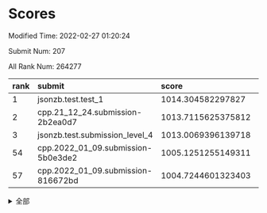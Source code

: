 # Scores

Modified Time: 2022-02-27 01:20:24

Submit Num: 207

All Rank Num: 264277

| rank |               submit               |       score        |       sigma        | pk_num |
| :--- | :--------------------------------- | :----------------- | :----------------- | :----- |
| 1    | jsonzb.test.test_1                 | 1014.304582297827  | 0.8490944543870576 | 5109   |
| 2    | cpp.21_12_24.submission-2b2ea0d7   | 1013.7115625375812 | 0.8304138333821526 | 5106   |
| 3    | jsonzb.test.submission_level_4     | 1013.0069396139718 | 0.7920345710014847 | 5101   |
| 54   | cpp.2022_01_09.submission-5b0e3de2 | 1005.1251255149311 | 0.7243618987225616 | 5108   |
| 57   | cpp.2022_01_09.submission-816672bd | 1004.7244601323403 | 0.727733020928021  | 5109   |


<details>
<summary>全部</summary>

| rank |                 submit                 |       score        |       sigma        | pk_num |
| :--- | :------------------------------------- | :----------------- | :----------------- | :----- |
| 1    | jsonzb.test.test_1                     | 1014.304582297827  | 0.8490944543870576 | 5109   |
| 2    | cpp.21_12_24.submission-2b2ea0d7       | 1013.7115625375812 | 0.8304138333821526 | 5106   |
| 3    | jsonzb.test.submission_level_4         | 1013.0069396139718 | 0.7920345710014847 | 5101   |
| 4    | gobigger.level_3.submission_level_3_4  | 1011.6938757778228 | 0.7718911619413171 | 5109   |
| 5    | gobigger.level_3.submission_level_3_19 | 1011.293430937932  | 0.7604580619561601 | 5109   |
| 6    | gobigger.level_3.submission_level_3_9  | 1011.2302908878975 | 0.7537346238386904 | 5110   |
| 7    | gobigger.level_3.submission_level_3_8  | 1011.0170468790327 | 0.7770829173373892 | 5104   |
| 8    | gobigger.level_3.submission_level_3_28 | 1010.9710344682055 | 0.7758835673790658 | 5107   |
| 9    | gobigger.level_3.submission_level_3_35 | 1010.8736495882413 | 0.7583476081840096 | 5106   |
| 10   | gobigger.level_3.submission_level_3_29 | 1010.7675155345124 | 0.7383985532772182 | 5107   |
| 11   | gobigger.level_3.submission_level_3_3  | 1010.7038045287694 | 0.7530380791461163 | 5108   |
| 12   | gobigger.level_3.submission_level_3_26 | 1010.6446798308637 | 0.7656057955942096 | 5104   |
| 13   | gobigger.level_3.submission_level_3_42 | 1010.5795054362811 | 0.7643751321177894 | 5107   |
| 14   | gobigger.level_3.submission_level_3_17 | 1010.4813937038673 | 0.778148786357204  | 5110   |
| 15   | gobigger.level_3.submission_level_3_40 | 1010.4692209222086 | 0.7743340360349941 | 5108   |
| 16   | gobigger.level_3.submission_level_3_34 | 1010.3963817010539 | 0.771909256294458  | 5104   |
| 17   | gobigger.level_3.submission_level_3_38 | 1010.3580789344774 | 0.7306477963744114 | 5107   |
| 18   | gobigger.level_3.submission_level_3_46 | 1010.3267458149278 | 0.7683461990115449 | 5108   |
| 19   | gobigger.level_3.submission_level_3_44 | 1010.3182399048661 | 0.759783909570189  | 5106   |
| 20   | gobigger.level_3.submission_level_3_41 | 1010.2471813026135 | 0.756238543001762  | 5108   |
| 21   | gobigger.level_3.submission_level_3_2  | 1010.1420492150132 | 0.765866883261463  | 5112   |
| 22   | gobigger.level_3.submission_level_3_39 | 1010.1376963410769 | 0.7543716124193655 | 5107   |
| 23   | gobigger.level_3.submission_level_3_27 | 1010.1373402794444 | 0.771797684274111  | 5108   |
| 24   | gobigger.level_3.submission_level_3_22 | 1010.1029791834571 | 0.7642933658887964 | 5102   |
| 25   | gobigger.level_3.submission_level_3_25 | 1010.02054326677   | 0.7559174786505501 | 5104   |
| 26   | gobigger.level_3.submission_level_3_32 | 1010.0073819957812 | 0.7392734182282817 | 5108   |
| 27   | gobigger.level_3.submission_level_3_15 | 1009.9843777713744 | 0.7683333492975714 | 5104   |
| 28   | gobigger.level_3.submission_level_3_33 | 1009.9577900759618 | 0.7583286854517305 | 5106   |
| 29   | gobigger.level_3.submission_level_3_12 | 1009.9507365615191 | 0.7891601208285934 | 5109   |
| 30   | gobigger.level_3.submission_level_3_10 | 1009.8945366484827 | 0.7767614700329327 | 5110   |
| 31   | gobigger.level_3.submission_level_3_5  | 1009.8836894329677 | 0.7523121555368881 | 5099   |
| 32   | gobigger.level_3.submission_level_3_20 | 1009.7415655803471 | 0.7404103767199439 | 5113   |
| 33   | gobigger.level_3.submission_level_3_36 | 1009.7114693371817 | 0.7694901843917678 | 5105   |
| 34   | gobigger.level_3.submission_level_3_24 | 1009.5402311324311 | 0.7468057343425775 | 5111   |
| 35   | gobigger.level_3.submission_level_3_21 | 1009.4575997593341 | 0.7577541389723613 | 5106   |
| 36   | gobigger.level_3.submission_level_3_37 | 1009.3660731047687 | 0.7347900712554609 | 5112   |
| 37   | gobigger.level_3.submission_level_3_43 | 1009.341227559134  | 0.7571475978792589 | 5110   |
| 38   | gobigger.level_3.submission_level_3_45 | 1009.2896862354828 | 0.7653230967235486 | 5108   |
| 39   | gobigger.level_3.submission_level_3_11 | 1009.2025172351239 | 0.7413855018401495 | 5104   |
| 40   | gobigger.level_3.submission_level_3_18 | 1009.1978400533948 | 0.7478708967581635 | 5110   |
| 41   | gobigger.level_3.submission_level_3_47 | 1009.1863519216666 | 0.7620328248165622 | 5114   |
| 42   | gobigger.level_3.submission_level_3_6  | 1009.0657488243406 | 0.7576202593977792 | 5112   |
| 43   | gobigger.level_3.submission_level_3_31 | 1009.051108990778  | 0.7686230983684494 | 5100   |
| 44   | gobigger.level_3.submission_level_3_0  | 1008.9842438311325 | 0.7386373050631101 | 5108   |
| 45   | gobigger.level_3.submission_level_3_1  | 1008.9386519145373 | 0.7601946184533797 | 5108   |
| 46   | gobigger.level_3.submission_level_3_23 | 1008.9301448075495 | 0.7482400290938499 | 5100   |
| 47   | gobigger.level_3.submission_level_3_14 | 1008.7476939508468 | 0.7382166197621501 | 5110   |
| 48   | gobigger.level_3.submission_level_3_48 | 1008.7316147953026 | 0.7275754615886407 | 5110   |
| 49   | gobigger.level_3.submission_level_3_30 | 1008.7284276633048 | 0.718661809067396  | 5111   |
| 50   | gobigger.level_3.submission_level_3_7  | 1008.7203602065414 | 0.7471679237338503 | 5106   |
| 51   | gobigger.level_3.submission_level_3_49 | 1008.5995608595539 | 0.7370061344122899 | 5107   |
| 52   | gobigger.level_3.submission_level_3_16 | 1008.576957308476  | 0.7464173813409584 | 5107   |
| 53   | gobigger.level_3.submission_level_3_13 | 1008.1470419951353 | 0.7678901930492178 | 5108   |
| 54   | cpp.2022_01_09.submission-5b0e3de2     | 1005.1251255149311 | 0.7243618987225616 | 5108   |
| 55   | gobigger.level_1.submission_level_1_1  | 1004.8855223324981 | 0.7081911022128397 | 5106   |
| 56   | gobigger.level_1.submission_level_1_42 | 1004.8511456432999 | 0.7081511492867012 | 5107   |
| 57   | cpp.2022_01_09.submission-816672bd     | 1004.7244601323403 | 0.727733020928021  | 5109   |
| 58   | gobigger.level_1.submission_level_1_14 | 1004.6695368318879 | 0.7198303647294955 | 5106   |
| 59   | gobigger.level_1.submission_level_1_26 | 1004.4589569989768 | 0.7230351602847372 | 5108   |
| 60   | gobigger.level_1.submission_level_1_38 | 1004.4011871511211 | 0.716123007216363  | 5107   |
| 61   | gobigger.level_1.submission_level_1_5  | 1004.3780967226568 | 0.7167587419058307 | 5103   |
| 62   | gobigger.level_1.submission_level_1_35 | 1004.3024041329113 | 0.7271649726618418 | 5109   |
| 63   | gobigger.level_1.submission_level_1_29 | 1004.2992595243636 | 0.725538413788092  | 5115   |
| 64   | gobigger.level_1.submission_level_1_6  | 1004.0404730215112 | 0.7273928460510031 | 5108   |
| 65   | gobigger.level_1.submission_level_1_47 | 1004.0210689279353 | 0.7097118091866138 | 5104   |
| 66   | gobigger.level_1.submission_level_1_7  | 1003.9956184659999 | 0.7100377596313224 | 5107   |
| 67   | gobigger.level_1.submission_level_1_21 | 1003.9559920601848 | 0.718148550676451  | 5100   |
| 68   | gobigger.level_1.submission_level_1_17 | 1003.8806550663825 | 0.7194029570465442 | 5109   |
| 69   | gobigger.level_1.submission_level_1_15 | 1003.8399440196952 | 0.7127859820747076 | 5109   |
| 70   | gobigger.level_1.submission_level_1_22 | 1003.7488509740318 | 0.7185671601834673 | 5102   |
| 71   | gobigger.level_1.submission_level_1_2  | 1003.6908829151125 | 0.7103971347168342 | 5105   |
| 72   | gobigger.level_1.submission_level_1_36 | 1003.6858930461162 | 0.7086971416482889 | 5110   |
| 73   | gobigger.level_1.submission_level_1_46 | 1003.6360760904041 | 0.7133431554079283 | 5103   |
| 74   | gobigger.level_1.submission_level_1_16 | 1003.5826845950037 | 0.7196999426722833 | 5105   |
| 75   | gobigger.level_1.submission_level_1_43 | 1003.5685475857138 | 0.7176586140516739 | 5107   |
| 76   | gobigger.level_1.submission_level_1_4  | 1003.4809235468923 | 0.7127607488366052 | 5111   |
| 77   | gobigger.level_1.submission_level_1_31 | 1003.4799707940848 | 0.7124224381630808 | 5103   |
| 78   | gobigger.level_1.submission_level_1_13 | 1003.3983116266423 | 0.7173237053630982 | 5109   |
| 79   | gobigger.level_1.submission_level_1_32 | 1003.3733169687955 | 0.7091032940063962 | 5108   |
| 80   | gobigger.level_1.submission_level_1_20 | 1003.3654541873887 | 0.7094459792039363 | 5106   |
| 81   | gobigger.level_1.submission_level_1_19 | 1003.2657906681243 | 0.7123317798523093 | 5111   |
| 82   | gobigger.level_1.submission_level_1_18 | 1003.252910906158  | 0.7135460027081778 | 5103   |
| 83   | gobigger.level_1.submission_level_1_24 | 1003.18554254013   | 0.7115147392595248 | 5104   |
| 84   | gobigger.level_1.submission_level_1_28 | 1003.1372050080404 | 0.7058453684287418 | 5104   |
| 85   | gobigger.level_1.submission_level_1_41 | 1002.9055269728196 | 0.7265600216839102 | 5100   |
| 86   | gobigger.level_1.submission_level_1_30 | 1002.8772568550369 | 0.7052829288309841 | 5108   |
| 87   | gobigger.level_1.submission_level_1_48 | 1002.8763087977394 | 0.7086948422772504 | 5105   |
| 88   | gobigger.level_1.submission_level_1_8  | 1002.8316614402385 | 0.7153849501709636 | 5104   |
| 89   | gobigger.level_1.submission_level_1_37 | 1002.8260356987091 | 0.7157623379658777 | 5106   |
| 90   | gobigger.level_1.submission_level_1_44 | 1002.8144385705447 | 0.7087679400379895 | 5109   |
| 91   | gobigger.level_1.submission_level_1_12 | 1002.7372196307355 | 0.7125272243423482 | 5111   |
| 92   | gobigger.level_1.submission_level_1_33 | 1002.7338141108225 | 0.7031237638951232 | 5108   |
| 93   | gobigger.level_1.submission_level_1_34 | 1002.7155171839437 | 0.7166910677540229 | 5109   |
| 94   | gobigger.level_1.submission_level_1_49 | 1002.7001963617853 | 0.7213925829395865 | 5109   |
| 95   | gobigger.level_1.submission_level_1_25 | 1002.6420234039292 | 0.7157923513385039 | 5109   |
| 96   | gobigger.level_1.submission_level_1_23 | 1002.591376109682  | 0.7144564056513032 | 5101   |
| 97   | gobigger.level_1.submission_level_1_10 | 1002.5684533752012 | 0.7132423955708757 | 5108   |
| 98   | gobigger.level_1.submission_level_1_45 | 1002.4353628031719 | 0.7109977271343825 | 5108   |
| 99   | gobigger.level_1.submission_level_1_3  | 1002.4204293022617 | 0.7156548288858853 | 5108   |
| 100  | gobigger.level_1.submission_level_1_27 | 1002.3998292712752 | 0.7066580634944316 | 5110   |
| 101  | gobigger.level_1.submission_level_1_39 | 1002.346088393794  | 0.7117663011332445 | 5106   |
| 102  | gobigger.level_1.submission_level_1_0  | 1002.2649034174974 | 0.7183447023916583 | 5102   |
| 103  | gobigger.level_1.submission_level_1_40 | 1002.0834842305638 | 0.7170297553270363 | 5108   |
| 104  | gobigger.level_1.submission_level_1_11 | 1001.7839618548413 | 0.7050255509683534 | 5112   |
| 105  | gobigger.level_1.submission_level_1_9  | 1001.7472646866098 | 0.7082232673161895 | 5113   |
| 106  | gobigger.random.submission_random_28   | 997.1041458477296  | 0.7058632217194439 | 5106   |
| 107  | gobigger.random.submission_random_1    | 996.9793212565326  | 0.7113701048884068 | 5108   |
| 108  | gobigger.random.submission_random_35   | 996.9612753186562  | 0.7088831074138672 | 5108   |
| 109  | gobigger.random.submission_random_25   | 996.9522820960716  | 0.7087414751771974 | 5102   |
| 110  | gobigger.random.submission_random_21   | 996.8154077738114  | 0.7203386448511917 | 5100   |
| 111  | gobigger.random.submission_random_26   | 996.7880702877802  | 0.7111632836328121 | 5103   |
| 112  | gobigger.random.submission_random_41   | 996.6997471172195  | 0.7118653093002926 | 5109   |
| 113  | gobigger.random.submission_random_20   | 996.6716983242554  | 0.7099368838380689 | 5105   |
| 114  | gobigger.random.submission_random_6    | 996.5513255704498  | 0.709139666681476  | 5111   |
| 115  | gobigger.random.submission_random_15   | 996.5320237545708  | 0.6999601349207112 | 5105   |
| 116  | gobigger.random.submission_random_0    | 996.5298623207343  | 0.7235538486165506 | 5107   |
| 117  | gobigger.random.submission_random_45   | 996.48634225323    | 0.7087438306279575 | 5105   |
| 118  | gobigger.random.submission_random_33   | 996.4546650355791  | 0.7075610651422906 | 5108   |
| 119  | gobigger.random.submission_random_13   | 996.4369116816017  | 0.7104837455354983 | 5109   |
| 120  | gobigger.random.submission_random_9    | 996.3895202668812  | 0.7053871495933639 | 5110   |
| 121  | gobigger.random.submission_random_34   | 996.3826130301925  | 0.7051560899914661 | 5104   |
| 122  | gobigger.random.submission_random_32   | 996.3233986836951  | 0.7207150920708076 | 5112   |
| 123  | gobigger.random.submission_random_27   | 996.3086774240428  | 0.6998979106188398 | 5104   |
| 124  | gobigger.random.submission_random_44   | 996.1896939091133  | 0.7070908861051144 | 5102   |
| 125  | gobigger.random.submission_random_22   | 996.1552287057648  | 0.7306965441080044 | 5107   |
| 126  | gobigger.random.submission_random_19   | 996.0825779773575  | 0.7294302081157981 | 5105   |
| 127  | gobigger.random.submission_random_30   | 996.071587440495   | 0.7025632444543001 | 5105   |
| 128  | gobigger.random.submission_random_38   | 995.9635855174841  | 0.7098977662454895 | 5106   |
| 129  | gobigger.random.submission_random_48   | 995.9543201833507  | 0.7054359913916464 | 5108   |
| 130  | gobigger.random.submission_random_37   | 995.9395813802107  | 0.6984852842669466 | 5106   |
| 131  | gobigger.random.submission_random_36   | 995.8982032885336  | 0.7076643409926905 | 5103   |
| 132  | gobigger.random.submission_random_42   | 995.8943373175553  | 0.7141714092875742 | 5107   |
| 133  | gobigger.random.submission_random_47   | 995.8835896188699  | 0.7093115624221568 | 5106   |
| 134  | gobigger.random.submission_random_4    | 995.8530565199702  | 0.7044552296188595 | 5101   |
| 135  | gobigger.random.submission_random_10   | 995.8501280678909  | 0.717287107834022  | 5111   |
| 136  | gobigger.random.submission_random_17   | 995.8325855967853  | 0.6982326550417438 | 5100   |
| 137  | gobigger.random.submission_random_2    | 995.8315924570542  | 0.7120693762762274 | 5105   |
| 138  | gobigger.random.submission_random_29   | 995.8302408831246  | 0.7356819093804006 | 5107   |
| 139  | gobigger.random.submission_random_40   | 995.6520886437874  | 0.7178752121477554 | 5104   |
| 140  | gobigger.random.submission_random_7    | 995.6263191231874  | 0.7122563496288813 | 5107   |
| 141  | gobigger.random.submission_random_11   | 995.5977114741761  | 0.7147010964257711 | 5107   |
| 142  | gobigger.random.submission_random_5    | 995.5948642551261  | 0.7167621861944136 | 5109   |
| 143  | gobigger.random.submission_random_43   | 995.4547147399471  | 0.713924442398005  | 5106   |
| 144  | gobigger.random.submission_random_14   | 995.3346901574655  | 0.7236393840577728 | 5105   |
| 145  | gobigger.random.submission_random_49   | 995.2883762176916  | 0.7101998823491824 | 5107   |
| 146  | gobigger.random.submission_random_23   | 995.271009338083   | 0.7232160032455657 | 5105   |
| 147  | gobigger.random.submission_random_46   | 995.1838612275758  | 0.7131041784021419 | 5112   |
| 148  | gobigger.random.submission_random_12   | 995.1107597218048  | 0.7078916816619828 | 5103   |
| 149  | gobigger.random.submission_random_39   | 994.9486837957636  | 0.7212319919735338 | 5107   |
| 150  | gobigger.random.submission_random_8    | 994.8721775966458  | 0.723155483065434  | 5108   |
| 151  | gobigger.random.submission_random_3    | 994.8349327409368  | 0.722165513245747  | 5108   |
| 152  | gobigger.random.submission_random_18   | 994.8066965863442  | 0.7191357420400363 | 5112   |
| 153  | gobigger.random.submission_random_24   | 994.8016616522336  | 0.7183274491304488 | 5113   |
| 154  | gobigger.random.submission_random_31   | 994.757532725088   | 0.711823620567928  | 5106   |
| 155  | gobigger.random.submission_random_16   | 994.4964315385752  | 0.7137007365454913 | 5104   |
| 156  | gobigger.level_2.submission_level_2_40 | 994.1157755743691  | 0.7358478878773858 | 5109   |
| 157  | gobigger.level_2.submission_level_2_19 | 993.8887956384204  | 0.7291390157802906 | 5108   |
| 158  | gobigger.level_2.submission_level_2_42 | 993.8493007798024  | 0.7239053436200815 | 5107   |
| 159  | gobigger.level_2.submission_level_2_4  | 993.5682678443267  | 0.7358706685995479 | 5109   |
| 160  | gobigger.level_2.submission_level_2_26 | 993.4756741777218  | 0.7410226677867682 | 5110   |
| 161  | gobigger.level_2.submission_level_2_28 | 993.3321807337536  | 0.7297689308619688 | 5106   |
| 162  | gobigger.level_2.submission_level_2_24 | 993.2093109687119  | 0.7254995449567205 | 5101   |
| 163  | gobigger.level_2.submission_level_2_39 | 993.1394982665704  | 0.7447980064677444 | 5109   |
| 164  | gobigger.level_2.submission_level_2_0  | 993.1234328808893  | 0.735946501078143  | 5109   |
| 165  | gobigger.level_2.submission_level_2_46 | 993.1193676517363  | 0.7271863357282672 | 5108   |
| 166  | gobigger.level_2.submission_level_2_25 | 993.0463903937634  | 0.7371498849916414 | 5107   |
| 167  | gobigger.level_2.submission_level_2_2  | 992.962293053971   | 0.7376012965042975 | 5106   |
| 168  | gobigger.level_2.submission_level_2_1  | 992.8816181125446  | 0.7432031312705504 | 5105   |
| 169  | gobigger.level_2.submission_level_2_9  | 992.834393926912   | 0.7368414340953362 | 5105   |
| 170  | gobigger.level_2.submission_level_2_45 | 992.7815678787413  | 0.7405872342241062 | 5105   |
| 171  | gobigger.level_2.submission_level_2_44 | 992.7720254509627  | 0.7399402545831258 | 5106   |
| 172  | gobigger.level_2.submission_level_2_7  | 992.7296147390222  | 0.7519617438523144 | 5103   |
| 173  | gobigger.level_2.submission_level_2_5  | 992.6867319935188  | 0.7450983558967599 | 5108   |
| 174  | gobigger.level_2.submission_level_2_20 | 992.6394273476661  | 0.7305776418130345 | 5109   |
| 175  | gobigger.level_2.submission_level_2_18 | 992.6249364325488  | 0.7520550889689955 | 5106   |
| 176  | gobigger.level_2.submission_level_2_30 | 992.6035562467225  | 0.7300849026563838 | 5105   |
| 177  | gobigger.level_2.submission_level_2_23 | 992.5804868792272  | 0.7513410755644694 | 5104   |
| 178  | gobigger.level_2.submission_level_2_3  | 992.5559196083832  | 0.7496848970149218 | 5104   |
| 179  | gobigger.level_2.submission_level_2_17 | 992.3931157935154  | 0.7394783915850183 | 5111   |
| 180  | gobigger.level_2.submission_level_2_12 | 992.3281075302696  | 0.7507325560179258 | 5108   |
| 181  | gobigger.level_2.submission_level_2_10 | 992.2752354260924  | 0.738681100083605  | 5101   |
| 182  | gobigger.level_2.submission_level_2_34 | 992.2400943171825  | 0.7372632044930874 | 5103   |
| 183  | gobigger.level_2.submission_level_2_15 | 991.9314933084696  | 0.7566485398823009 | 5106   |
| 184  | gobigger.level_2.submission_level_2_41 | 991.8945861559605  | 0.743790766288557  | 5109   |
| 185  | gobigger.level_2.submission_level_2_14 | 991.8653831166611  | 0.753946429449137  | 5107   |
| 186  | gobigger.level_2.submission_level_2_13 | 991.8629563576982  | 0.74495093614951   | 5113   |
| 187  | gobigger.level_2.submission_level_2_37 | 991.81719457864    | 0.7527263194755744 | 5108   |
| 188  | gobigger.level_2.submission_level_2_35 | 991.8082435800964  | 0.7575851992527689 | 5110   |
| 189  | gobigger.level_2.submission_level_2_36 | 991.7862064677923  | 0.7454843515432058 | 5102   |
| 190  | gobigger.level_2.submission_level_2_38 | 991.6922952092294  | 0.7402667466913614 | 5107   |
| 191  | gobigger.level_2.submission_level_2_32 | 991.6423971967246  | 0.7611548929505483 | 5106   |
| 192  | gobigger.level_2.submission_level_2_47 | 991.6270918389878  | 0.7408539669552892 | 5103   |
| 193  | gobigger.level_2.submission_level_2_8  | 991.5706678374459  | 0.7539269588872111 | 5103   |
| 194  | gobigger.level_2.submission_level_2_27 | 991.5234693757384  | 0.753883051755931  | 5110   |
| 195  | gobigger.level_2.submission_level_2_21 | 991.4123399150324  | 0.7384701230431613 | 5108   |
| 196  | gobigger.level_2.submission_level_2_43 | 991.4097320860457  | 0.7393556861514357 | 5105   |
| 197  | gobigger.level_2.submission_level_2_33 | 991.1834609513697  | 0.7568060922807638 | 5103   |
| 198  | gobigger.level_2.submission_level_2_11 | 991.0978218614761  | 0.7535589301698254 | 5105   |
| 199  | gobigger.level_2.submission_level_2_48 | 990.9668503227988  | 0.7708119738254313 | 5110   |
| 200  | gobigger.level_2.submission_level_2_16 | 990.795205092467   | 0.7527850782135783 | 5104   |
| 201  | gobigger.level_2.submission_level_2_6  | 990.7380808028676  | 0.7675359607096768 | 5104   |
| 202  | gobigger.level_2.submission_level_2_29 | 990.5429844691887  | 0.7565962294962753 | 5110   |
| 203  | gobigger.level_2.submission_level_2_22 | 990.4541704864137  | 0.7620353846479643 | 5107   |
| 204  | gobigger.level_2.submission_level_2_49 | 990.0960354887358  | 0.7506751215751757 | 5110   |
| 205  | gobigger.level_2.submission_level_2_31 | 989.7375062890392  | 0.7742788885906736 | 5110   |
| 206  | gobigger.none.submission_none_0        | 978.506787591282   | 1.2972653062766721 | 5108   |
| 207  | gobigger.none.submission_none_1        | 977.092744851381   | 1.479159449475612  | 5106   |

</details>